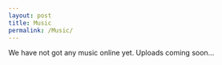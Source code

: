 ```yaml
---
layout: post
title: Music
permalink: /Music/
---
```

We have not got any music online yet. Uploads coming soon...
